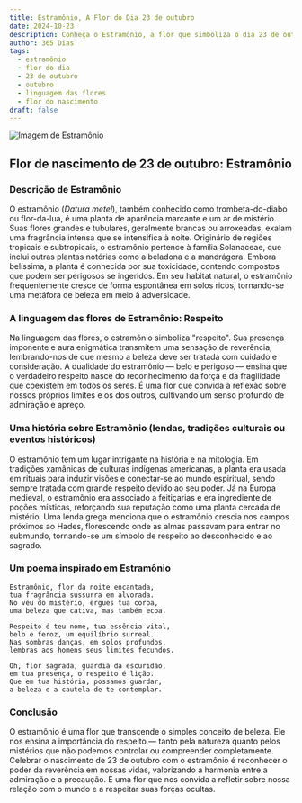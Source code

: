 ```yaml
---
title: Estramônio, A Flor do Dia 23 de outubro
date: 2024-10-23
description: Conheça o Estramônio, a flor que simboliza o dia 23 de outubro e seu significado 'Respeito'. Explore a beleza e o simbolismo desta flor encantadora.
author: 365 Dias
tags:
  - estramônio
  - flor do dia
  - 23 de outubro
  - outubro
  - linguagem das flores
  - flor do nascimento
draft: false
---
```


![Imagem de Estramônio](https://cdn.pixabay.com/photo/2021/09/03/00/54/white-datura-6594773_1280.jpg#center)


## Flor de nascimento de 23 de outubro: Estramônio

### Descrição de Estramônio

O estramônio (_Datura metel_), também conhecido como trombeta-do-diabo ou flor-da-lua, é uma planta de aparência marcante e um ar de mistério. Suas flores grandes e tubulares, geralmente brancas ou arroxeadas, exalam uma fragrância intensa que se intensifica à noite. Originário de regiões tropicais e subtropicais, o estramônio pertence à família Solanaceae, que inclui outras plantas notórias como a beladona e a mandrágora. Embora belíssima, a planta é conhecida por sua toxicidade, contendo compostos que podem ser perigosos se ingeridos. Em seu habitat natural, o estramônio frequentemente cresce de forma espontânea em solos ricos, tornando-se uma metáfora de beleza em meio à adversidade.

### A linguagem das flores de Estramônio: Respeito

Na linguagem das flores, o estramônio simboliza "respeito". Sua presença imponente e aura enigmática transmitem uma sensação de reverência, lembrando-nos de que mesmo a beleza deve ser tratada com cuidado e consideração. A dualidade do estramônio — belo e perigoso — ensina que o verdadeiro respeito nasce do reconhecimento da força e da fragilidade que coexistem em todos os seres. É uma flor que convida à reflexão sobre nossos próprios limites e os dos outros, cultivando um senso profundo de admiração e apreço.

### Uma história sobre Estramônio (lendas, tradições culturais ou eventos históricos)

O estramônio tem um lugar intrigante na história e na mitologia. Em tradições xamânicas de culturas indígenas americanas, a planta era usada em rituais para induzir visões e conectar-se ao mundo espiritual, sendo sempre tratada com grande respeito devido ao seu poder. Já na Europa medieval, o estramônio era associado a feitiçarias e era ingrediente de poções místicas, reforçando sua reputação como uma planta cercada de mistério. Uma lenda grega menciona que o estramônio crescia nos campos próximos ao Hades, florescendo onde as almas passavam para entrar no submundo, tornando-se um símbolo de respeito ao desconhecido e ao sagrado.

### Um poema inspirado em Estramônio

```
Estramônio, flor da noite encantada,  
tua fragrância sussurra em alvorada.  
No véu do mistério, ergues tua coroa,  
uma beleza que cativa, mas também ecoa.  

Respeito é teu nome, tua essência vital,  
belo e feroz, um equilíbrio surreal.  
Nas sombras danças, em solos profundos,  
lembras aos homens seus limites fecundos.  

Oh, flor sagrada, guardiã da escuridão,  
em tua presença, o respeito é lição.  
Que em tua história, possamos guardar,  
a beleza e a cautela de te contemplar.  
```

### Conclusão

O estramônio é uma flor que transcende o simples conceito de beleza. Ele nos ensina a importância do respeito — tanto pela natureza quanto pelos mistérios que não podemos controlar ou compreender completamente. Celebrar o nascimento de 23 de outubro com o estramônio é reconhecer o poder da reverência em nossas vidas, valorizando a harmonia entre a admiração e a precaução. É uma flor que nos convida a refletir sobre nossa relação com o mundo e a respeitar suas forças ocultas.